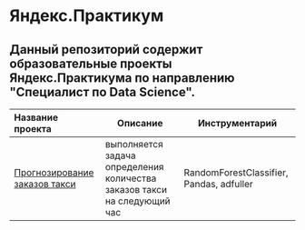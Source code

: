 # Яндекс.Практикум
## Данный репозиторий содержит образовательные проекты Яндекс.Практикума по направлению "Специалист по Data Science".
| Название проекта | Описание | Инструментарий |
| :--------------- | -------- | -------------- |
| [Прогнозирование заказов такси](https://github.com/UrmatDzhunkeev/yandex_practicum/tree/master/time_series) | выполняется задача определения количества заказов такси на следующий час | RandomForestClassifier, Pandas, adfuller |
